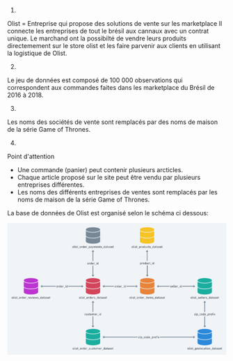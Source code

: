 1)
Olist = Entreprise qui propose des solutions de vente sur les marketplace
Il connecte les entreprises de tout le brésil aux cannaux avec un  contrat unique.
Le marchand ont la possibilté de vendre leurs produits directemement sur le store olist
et les faire parvenir aux clients en utilisant la logistique de Olist.

2)
Le jeu de données est composé de 100 000 observations qui correspondent aux commandes faites dans les marketplace du 
Brésil de 2016  à 2018.

3)
Les noms des sociétés de vente sont remplacés par des noms de maison de la série Game of Thrones.

4)
Point d'attention 
- Une commande (panier) peut contenir plusieurs arcticles.
- Chaque article proposé sur le site peut être vendu par plusieurs entreprises différentes.
- Les noms des différents entreprises de ventes sont remplacés par les noms de maison de la série Game of Thrones.



La base de données de Olist est organisé selon le schéma ci dessous: 

![alt text](https://raw.githubusercontent.com/bachir151/Projet-openclassrooms/master/P4/olis_db.png)